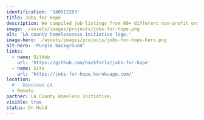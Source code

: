 ```yaml
---
identification: '140512203'
title: Jobs for Hope
description: We compiled job listings from 60+ different non-profit organization websites for the LA County Homeless Initiative and consolidated them into a single database so that it is easier for job-seekers to search and filter for jobs.
image: ./assets/images/projects/jobs-for-hope.png
alt: 'LA county homelessness initiative logo.'
image-hero: ./assets/images/projects/jobs-for-hope-hero.png
alt-hero: 'Purple background'
links:
  - name: GitHub
    url: 'https://github.com/hackforla/jobs-for-hope'
  - name: Site
    url: 'https://jobs-for-hope.herokuapp.com/'
location: 
  # - Downtown LA
  - Remote
partner: LA County Homeless Initiative; 
visible: true
status: On Hold
---
```

